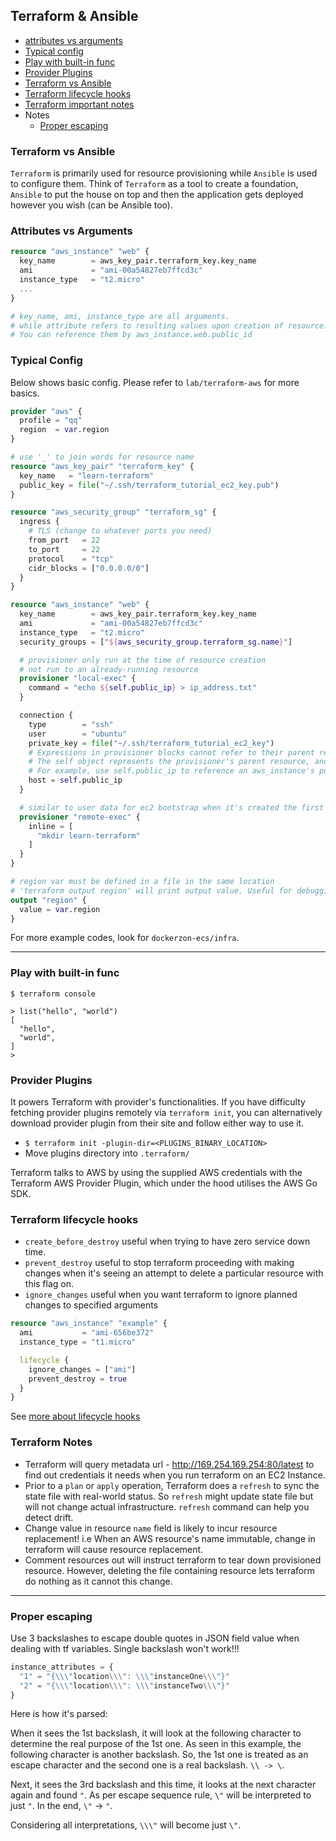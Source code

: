 ## Terraform & Ansible

- [attributes vs arguments](#attributes-vs-arguments)
- [Typical config](#typical-config)
- [Play with built-in func](#play-with-built-in-func)
- [Provider Plugins](#provider-plugins)
- [Terraform vs Ansible](#terraform-vs-ansible)
- [Terraform lifecycle hooks](#terraform-lifecycle-hooks)
- [Terraform important notes](#terraform-notes)
- Notes
  - [Proper escaping](#proper-escaping)

### Terraform vs Ansible

`Terraform` is primarily used for resource provisioning while `Ansible` is used to configure them.
Think of `Terraform` as a tool to create a foundation, `Ansible` to put the house on top and then the application gets deployed however you wish (can be Ansible too).

### Attributes vs Arguments

```tf
resource "aws_instance" "web" {
  key_name        = aws_key_pair.terraform_key.key_name
  ami             = "ami-00a54827eb7ffcd3c"
  instance_type   = "t2.micro"
  ...
}

# key_name, ami, instance_type are all arguments.
# while attribute refers to resulting values upon creation of resource.
# You can reference them by aws_instance.web.public_id
```

### Typical Config

Below shows basic config. Please refer to `lab/terraform-aws` for more basics.

```tf
provider "aws" {
  profile = "qq"
  region  = var.region
}

# use '_' to join words for resource name
resource "aws_key_pair" "terraform_key" {
  key_name   = "learn-terraform"
  public_key = file("~/.ssh/terraform_tutorial_ec2_key.pub")
}

resource "aws_security_group" "terraform_sg" {
  ingress {
    # TLS (change to whatever ports you need)
    from_port   = 22
    to_port     = 22
    protocol    = "tcp"
    cidr_blocks = ["0.0.0.0/0"]
  }
}

resource "aws_instance" "web" {
  key_name        = aws_key_pair.terraform_key.key_name
  ami             = "ami-00a54827eb7ffcd3c"
  instance_type   = "t2.micro"
  security_groups = ["${aws_security_group.terraform_sg.name}"]

  # provisioner only run at the time of resource creation
  # not run to an already-running resource
  provisioner "local-exec" {
    command = "echo ${self.public_ip} > ip_address.txt"
  }

  connection {
    type        = "ssh"
    user        = "ubuntu"
    private_key = file("~/.ssh/terraform_tutorial_ec2_key")
    # Expressions in provisioner blocks cannot refer to their parent resource by name. Instead, they can use the special self object.
    # The self object represents the provisioner's parent resource, and has all of that resource's attributes.
    # For example, use self.public_ip to reference an aws_instance's public_ip attribute
    host = self.public_ip
  }

  # similar to user data for ec2 bootstrap when it's created the first time
  provisioner "remote-exec" {
    inline = [
      "mkdir learn-terraform"
    ]
  }
}

# region var must be defined in a file in the same location
# 'terraform output region' will print output value. Useful for debugging
output "region" {
  value = var.region
}
```

For more example codes, look for `dockerzon-ecs/infra`.

---

### Play with built-in func

```shell
$ terraform console

> list("hello", "world")
[
  "hello",
  "world",
]
>
```

### Provider Plugins
It powers Terraform with provider's functionalities. If you have difficulty fetching provider plugins remotely via `terraform init`, you can alternatively download provider plugin from their site and follow either way to use it.

- `$ terraform init -plugin-dir=<PLUGINS_BINARY_LOCATION>`
- Move plugins directory into `.terraform/`

Terraform talks to AWS by using the supplied AWS credentials with the Terraform AWS Provider Plugin, which under the hood utilises the AWS Go SDK.

### Terraform lifecycle hooks

- `create_before_destroy` useful when trying to have zero service down time.
- `prevent_destroy` useful to stop terraform proceeding with making changes when it's seeing an attempt to delete a particular resource with this flag on.
- `ignore_changes` useful when you want terraform to ignore planned changes to specified arguments

```terraform
resource "aws_instance" "example" {
  ami           = "ami-656be372"
  instance_type = "t1.micro"

  lifecycle {
    ignore_changes = ["ami"]
    prevent_destroy = true
  }  
}
```
See [more about lifecycle hooks](https://www.terraform.io/docs/configuration/resources.html#lifecycle)

### Terraform Notes

- Terraform will query metadata url - http://169.254.169.254:80/latest to find out credentials it needs when you run terraform on an EC2 Instance.
- Prior to a `plan` or `apply` operation, Terraform does a `refresh` to sync the state file with real-world status. So `refresh` might update state file but will not change actual infrastructure. `refresh` command can help you detect drift.
- Change value in resource `name` field is likely to incur resource replacement! i.e When an AWS resource's name immutable, change in terraform will cause resource replacement.
- Comment resources out will instruct terraform to tear down provisioned resource. However, deleting the file containing resource lets terraform do nothing as it cannot this change.

---

### Proper escaping
Use 3 backslashes to escape double quotes in JSON field value when dealing with tf variables. Single backslash won't work!!!

```tf
instance_attributes = {
  "1" = "{\\\"location\\\": \\\"instanceOne\\\"}"
  "2" = "{\\\"location\\\": \\\"instanceTwo\\\"}"
}
```

Here is how it's parsed:

When it sees the 1st backslash, it will look at the following character to determine the real purpose of the 1st one. As seen in this example, the following character is another backslash. So, the 1st one is treated as an escape character and the second one is a real backslash. `\\ -> \`.

Next, it sees the 3rd backslash and this time, it looks at the next character again and found `"`. As per escape sequence rule, `\"` will be interpreted to just `"`. In the end, `\"` -> `"`.

Considering all interpretations, `\\\"` will become just `\"`.









